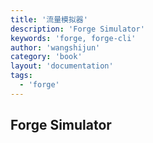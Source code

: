 ```yaml
---
title: '流量模拟器'
description: 'Forge Simulator'
keywords: 'forge, forge-cli'
author: 'wangshijun'
category: 'book'
layout: 'documentation'
tags:
  - 'forge'
---
```


## Forge Simulator
